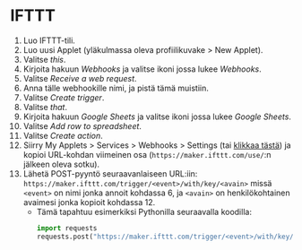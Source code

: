 # IFTTT
1. Luo IFTTT-tili.
2. Luo uusi Applet (yläkulmassa oleva profiilikuvake > New Applet).
3. Valitse _this_.
4. Kirjoita hakuun _Webhooks_ ja valitse ikoni jossa lukee _Webhooks_.
5. Valitse _Receive a web request_.
6. Anna tälle webhookille nimi, ja pistä tämä muistiin.
7. Valitse _Create trigger_.
8. Valitse _that_.
9. Kirjoita hakuun _Google Sheets_ ja valitse ikoni jossa lukee _Google Sheets_.
10. Valitse _Add row to spreadsheet_.
11. Valitse _Create action_.
12. Siirry My Applets > Services > Webhooks > Settings
    (tai [klikkaa tästä](https://ifttt.com/services/maker_webhooks/settings))
    ja kopioi URL-kohdan viimeinen osa
    (`https://maker.ifttt.com/use/`:n jälkeen oleva sotku).
13. Lähetä POST-pyyntö seuraavanlaiseen URL:iin:
    `https://maker.ifttt.com/trigger/<event>/with/key/<avain>`
    missä `<event>` on nimi jonka annoit kohdassa 6, ja `<avain>` on
    henkilökohtainen avaimesi jonka kopioit kohdassa 12.
    * Tämä tapahtuu esimerkiksi Pythonilla seuraavalla koodilla:
      ```python
      import requests
      requests.post("https://maker.ifttt.com/trigger/<event>/with/key/<avain>")
      ```
